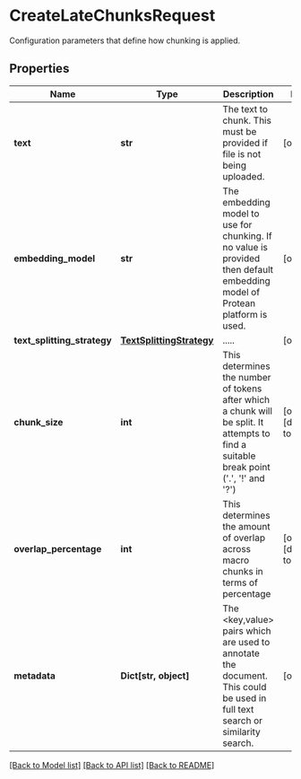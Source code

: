 # CreateLateChunksRequest

Configuration parameters that define how chunking is applied.

## Properties

Name | Type | Description | Notes
------------ | ------------- | ------------- | -------------
**text** | **str** | The text to chunk. This must be provided if file is not being uploaded. | [optional] 
**embedding_model** | **str** | The embedding model to use for chunking. If no value is provided then default embedding model of Protean platform is used. | [optional] 
**text_splitting_strategy** | [**TextSplittingStrategy**](TextSplittingStrategy.md) | ..... | [optional] 
**chunk_size** | **int** | This determines the number of tokens after which a chunk will be split. It attempts to find a suitable break point (&#39;.&#39;, &#39;!&#39; and &#39;?&#39;) | [optional] [default to 800]
**overlap_percentage** | **int** | This determines the amount of overlap across macro chunks in terms of percentage | [optional] [default to 10]
**metadata** | **Dict[str, object]** | The &lt;key,value&gt; pairs which are used to annotate the document. This could be used in full text search or similarity search. | [optional] 

[[Back to Model list]](../README.md#documentation-for-models) [[Back to API list]](../README.md#documentation-for-api-endpoints) [[Back to README]](../README.md)


